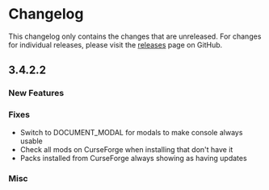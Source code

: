 # Changelog

This changelog only contains the changes that are unreleased. For changes for individual releases, please visit the
[releases](https://github.com/ATLauncher/ATLauncher/releases) page on GitHub.

## 3.4.2.2

### New Features

### Fixes
- Switch to DOCUMENT_MODAL for modals to make console always usable
- Check all mods on CurseForge when installing that don't have it
- Packs installed from CurseForge always showing as having updates

### Misc
